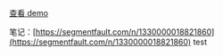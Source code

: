 [查看 demo](https://meteoors.github.io/2048/index.html)

笔记：[https://segmentfault.com/n/1330000018821860](https://segmentfault.com/n/1330000018821860)
test